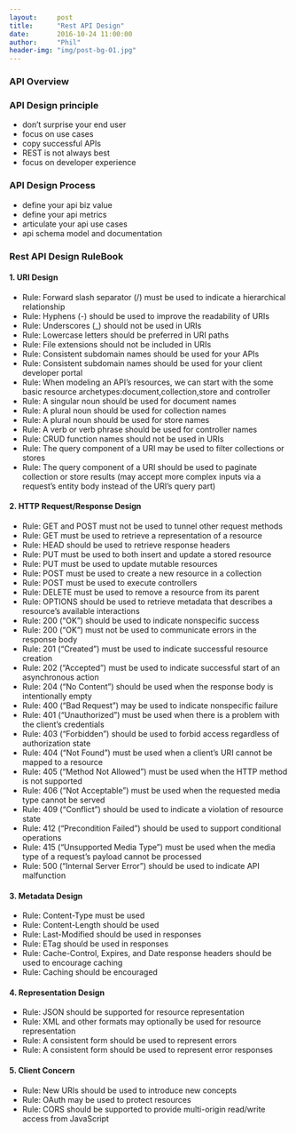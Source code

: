 ```yaml
---
layout:     post
title:      "Rest API Design"
date:       2016-10-24 11:00:00
author:     "Phil"
header-img: "img/post-bg-01.jpg"
---
```


### API Overview


### API Design principle

- don’t surprise your end user
- focus on use cases
- copy successful APIs
- REST is not always best
- focus on developer experience


### API Design Process

- define your api biz value
- define your api metrics
- articulate your api use cases
- api schema model and documentation


### Rest API Design RuleBook

#### 1. URI Design

- Rule: Forward slash separator (/) must be used to indicate a hierarchical relationship
- Rule: Hyphens (-) should be used to improve the readability of URIs
- Rule: Underscores (_) should not be used in URIs
- Rule: Lowercase letters should be preferred in URI paths
- Rule: File extensions should not be included in URIs
- Rule: Consistent subdomain names should be used for your APIs
- Rule: Consistent subdomain names should be used for your client developer portal
- Rule: When modeling an API’s resources, we can start with the some basic resource archetypes:document,collection,store and controller
- Rule: A singular noun should be used for document names
- Rule: A plural noun should be used for collection names
- Rule: A plural noun should be used for store names
- Rule: A verb or verb phrase should be used for controller names
- Rule: CRUD function names should not be used in URIs
- Rule: The query component of a URI may be used to filter collections or stores
- Rule: The query component of a URI should be used to paginate collection or store results (may accept more complex inputs via a request’s entity body instead of the URI’s query part)

#### 2. HTTP Request/Response Design
- Rule: GET and POST must not be used to tunnel other request methods
- Rule: GET must be used to retrieve a representation of a resource
- Rule: HEAD should be used to retrieve response headers
- Rule: PUT must be used to both insert and update a stored resource
- Rule: PUT must be used to update mutable resources
- Rule: POST must be used to create a new resource in a collection
- Rule: POST must be used to execute controllers
- Rule: DELETE must be used to remove a resource from its parent
- Rule: OPTIONS should be used to retrieve metadata that describes a resource’s available interactions
- Rule: 200 (“OK”) should be used to indicate nonspecific success
- Rule: 200 (“OK”) must not be used to communicate errors in the response body
- Rule: 201 (“Created”) must be used to indicate successful resource creation
- Rule: 202 (“Accepted”) must be used to indicate successful start of an asynchronous action
- Rule: 204 (“No Content”) should be used when the response body is intentionally empty
- Rule: 400 (“Bad Request”) may be used to indicate nonspecific failure
- Rule: 401 (“Unauthorized”) must be used when there is a problem with the client’s credentials
- Rule: 403 (“Forbidden”) should be used to forbid access regardless of authorization state
- Rule: 404 (“Not Found”) must be used when a client’s URI cannot be mapped to a resource
- Rule: 405 (“Method Not Allowed”) must be used when the HTTP method is not supported
- Rule: 406 (“Not Acceptable”) must be used when the requested media type cannot be served
- Rule: 409 (“Conflict”) should be used to indicate a violation of resource state
- Rule: 412 (“Precondition Failed”) should be used to support conditional operations
- Rule: 415 (“Unsupported Media Type”) must be used when the media type of a request’s payload cannot be processed
- Rule: 500 (“Internal Server Error”) should be used to indicate API malfunction

#### 3. Metadata Design
- Rule: Content-Type must be used
- Rule: Content-Length should be used
- Rule: Last-Modified should be used in responses
- Rule: ETag should be used in responses
- Rule: Cache-Control, Expires, and Date response headers should be used to encourage caching
- Rule: Caching should be encouraged

#### 4. Representation Design
- Rule: JSON should be supported for resource representation
- Rule: XML and other formats may optionally be used for resource representation
- Rule: A consistent form should be used to represent errors
- Rule: A consistent form should be used to represent error responses

#### 5. Client Concern
- Rule: New URIs should be used to introduce new concepts
- Rule: OAuth may be used to protect resources
- Rule: CORS should be supported to provide multi-origin read/write access from JavaScript
